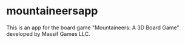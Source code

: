 # mountaineersapp

This is an app for the board game "Mountaineers: A 3D Board Game" developed
by Massif Games LLC. 